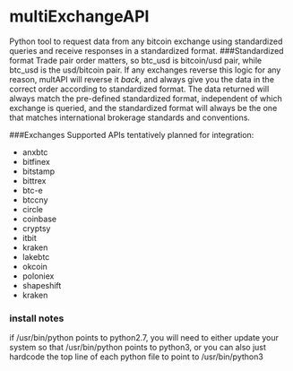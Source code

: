 # multiExchangeAPI
Python tool to request data from any bitcoin exchange using standardized queries and receive responses in a standardized format.
###Standardized format
Trade pair order matters, so btc_usd is bitcoin/usd pair, while btc_usd is the usd/bitcoin pair. If any exchanges  reverse this logic for any reason, multAPI will reverse it *back*, and always give you the data in the correct order according to standardized format. The data returned will always match the pre-defined standardized format, independent of which exchange is queried, and the standardized format will always be the one that matches international brokerage standards and conventions.


###Exchanges Supported
APIs tentatively planned for integration:
- anxbtc
- bitfinex
- bitstamp
- bittrex
- btc-e
- btccny
- circle
- coinbase
- cryptsy
- itbit
- kraken
- lakebtc
- okcoin
- poloniex
- shapeshift
- kraken

### install notes
if /usr/bin/python points to python2.7, you will need to either update your system so that
/usr/bin/python points to python3, or you can also just hardcode the top line of each python file 
to point to /usr/bin/python3
